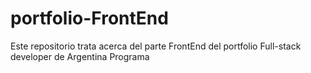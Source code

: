 # portfolio-FrontEnd
Este repositorio trata acerca del parte FrontEnd del portfolio Full-stack developer de Argentina Programa
